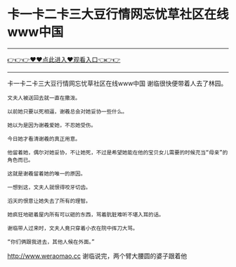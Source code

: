 # 卡一卡二卡三大豆行情网忘忧草社区在线www中国

<hr/><a href="https://github.com/hagrv/fans/issues/1">👉👉👉♥♥点此进入♥观看入口👈👉👉</a><hr/>

卡一卡二卡三大豆行情网忘忧草社区在线www中国
 谢临很快便带着人去了林园。

    文夫人被送回去就一直在撒泼。

    以前她只要以死相逼，谢羲总会对她妥协一些什么。

    她以为是因为谢羲爱她，不忍她受伤。

    今日她才看清谢羲的真正用意。

    他留着她，偶尔对她妥协，不让她死，不过是希望她能在他的宝贝女儿需要的时候充当“母亲”的角色而已。

    这就是谢羲留着她的唯一的原因。

    一想到这，文夫人就恨得咬牙切齿。

    滔天的恨意让她失去了所有的理智。

    她疯狂地砸着屋内所有可以砸的东西，骂着肮脏难听不堪入耳的话。

    谢临带人过来时，文夫人竟只穿着小衣在院中挥刀大骂。

    “你们俩跟我进去，其他人候在外面。”
http://www.weraomao.cc
    谢临说完，两个臂大腰圆的婆子跟着他
